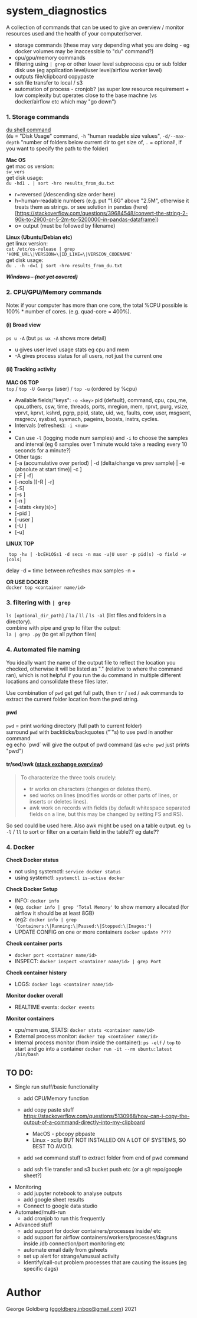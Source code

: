 # system_diagnostics
A collection of commands that can be used to give an overview / monitor resources used and the health of your computer/server.

- storage commands (these may vary depending what you are doing - eg docker volumes may be inaccessible to "du" command?)
- cpu/gpu/memory commands  
- filtering using `| grep` or other lower level subprocess cpu or sub folder disk use (eg application level/user level/airflow worker level) 
- outputs file/clipboard copypaste
- ssh file transfer to local / s3
- automation of process - cronjob? (as super low resource requirement + low complexity but operates close to the base machne (vs docker/airflow etc which may "go down")

### 1. Storage commands
[du shell command](https://explainshell.com/explain?cmd=du+-m+--max-depth%3D1+--exclude+media+%7C+sort+-n)  
(`du` = "Disk Usage" command, `-h` "human readable size values", `-d/--max-depth` "number of folders below current dir to get size of, `.` = optional!, if you want to specify the path to the folder)

**Mac OS**  
get mac os version:  
`sw_vers`  
get disk usage:  
`du -hd1 . | sort -hro results_from_du.txt`  
- r=reversed (/descending size order here)
- h=human-readable numbers (e.g. put "1.6G" above "2.5M", otherwise it treats them as strings. or see solution in pandas (here)[https://stackoverflow.com/questions/39684548/convert-the-string-2-90k-to-2900-or-5-2m-to-5200000-in-pandas-dataframe])
- o= output (must be followed by filename)  

**Linux (Ubuntu/Debian etc)**  
get linux version:  
`cat /etc/os-release | grep 'HOME_URL\|VERSION=\|ID_LIKE=\|VERSION_CODENAME'`  
get disk usage:  
`du . -h -d=1 | sort -hro results_from_du.txt`  

**_~~Windows - (not yet covered)~~_**

### 2. CPU/GPU/Memory commands
Note: if your computer has more than one core, the total %CPU possible is 100% * number of cores. (e.g. quad-core = 400%).  

#### (i) Broad view
`ps u -A`  (but `ps ux -A` shows more detail)  
- u gives user level usage stats eg cpu and mem 
- -A gives process status for all users, not just the current one

#### (ii) Tracking activity  
**MAC OS TOP**  
`top` / `top -U George` (user) / `top -u` (ordered by %cpu)  
- Available fields/"keys": `-o <key>` pid (default), command, cpu, cpu_me, cpu_others, csw, time, threads, ports, mregion, mem, rprvt, purg, vsize, vprvt, kprvt, kshrd, pgrp, ppid, state, uid, wq, faults, cow, user, msgsent, msgrecv, sysbsd, sysmach, pageins, boosts, instrs, cycles.
- Intervals (refreshes): `-i <num>`
- 
- Can use `-l` (logging mode num samples) and `-i` to choose the samples and interval (eg 6 samples over 1 minute would take a reading every 10 seconds for a minute?)
- Other tags: 
 - [-a (accumulative over period) | -d (delta/change vs prev sample) | -e (absolute at start time)| -c <mode>] 
 - [-F | -f] 
 - [-ncols <columns>][-R | -r]
 - [-S]
 - [-s <delay>]
 - [-n <nprocs>]
 - [-stats <key(s)>]
 - [-pid <processid>]
 - [-user <username>]
 - [-U <username>]
 - [-u]  
 
 **LINUX TOP**  
 ```
  top -hv | -bcEHiOSs1 -d secs -n max -u|U user -p pid(s) -o field -w [cols]
 ```  
 delay -d = time between refreshes
max samples -n = 
 
**OR USE DOCKER**  
`docker top <container name/id>`  
 
 
### 3. filtering with `| grep`
`ls [optional_dir_path]` / `la` / `ll` / `ls -al`  (list files and folders in a directory).  
combine with pipe and grep to filter the output:  
`la | grep .py` (to get all python files)



### 4. Automated file naming
You ideally want the name of the output file to reflect the location you checked, otherwise it will be listed as "." (relative to where the command ran), which is not helpful if you run the `du` command in multiple different locations and consolidate these files later.  

Use combination of `pwd` get get full path, then `tr` / `sed` / `awk` commands to extract the current folder location from the pwd string. 

#### pwd
 
`pwd` = print working directory (full path to current folder)  
surround `pwd` with backticks/backquotes ("\`"s) to use pwd in another command   
eg echo \`pwd\` will give the output of pwd command (as `echo pwd` just prints "pwd")

#### tr/sed/awk ([stack exchange overview](https://unix.stackexchange.com/questions/427940/main-difference-between-tr-translate-to-sed-and-awk))  

> To characterize the three tools crudely:
>
> * tr works on characters (changes or deletes them).
> * sed works on lines (modifies words or other parts of lines, or inserts or deletes lines).
> * awk work on records with fields (by default whitespace separated fields on a line, but this may be changed by setting FS and RS).

So sed could be used here. Also awk might be used on a table output. eg `ls -l` / `ll` to sort or filter on a certain field in the table?? eg date??  

### 4. Docker  
**Check Docker status**  
- not using systemctl: `service docker status`  
- using systemctl: `systemctl is-active docker`  
 
**Check Docker Setup**  
- INFO: `docker info`  
 - (eg. `docker info | grep 'Total Memory'` to show memory allocated (for airflow it should be at least 8GB)  
 - (eg2: `docker info | grep 'Containers:\|Running:\|Paused:\|Stopped:\|Images:'`)  
- UPDATE CONFIG on one or more containers `docker update ????`   
 
**Check container ports**  
- `docker port <container name/id>`  
- INSPECT: `docker inspect <container name/id> | grep Port`  
 
**Check container history**  
- LOGS: `docker logs <container name/id>`  
 
**Monitor docker overall**  
- REALTIME events: `docker events`  
 
**Monitor containers**
- cpu/mem use, STATS: `docker stats <container name/id>`  
- External process monitor: `docker top <container name/id>`  
- Internal process monitor (from inside the container): `ps -elf`  / `top`
to start and go into a container `docker run -it --rm ubuntu:latest /bin/bash`  

 
## TO DO:
- Single run stuff/basic functionality
  - add CPU/Memory function
  - add copy paste stuff https://stackoverflow.com/questions/5130968/how-can-i-copy-the-output-of-a-command-directly-into-my-clipboard
    - MacOS - pbcopy pbpaste
    - Linux - xclip BUT NOT INSTALLED ON A LOT OF SYSTEMS, SO BEST TO AVOID.
  - add `sed` command stuff to extract folder from end of pwd command

  - add ssh file transfer and s3 bucket push etc (or a git repo/google sheet?)
- Monitoring
  - add jupyter notebook to analyse outputs
  - add google sheet results
  - Connect to google data studio
- Automated/multi-run
  - add cronjob to run this frequently
- Advanced stuff
  - add support for docker containers/processes inside/ etc
  - add support for airflow containers/workers/processes/dagruns inside /db connection/port monitoring etc
  - automate email daily from gsheets
  - set up alert for strange/unusual activity
  - Identify/call-out problem processes that are causing the issues (eg specific dags)

 
# Author
George Goldberg (ggoldberg.inbox@gmail.com) 2021
